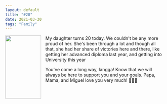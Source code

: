 ```yaml
---
layout: default
title: "#20"
date: 2021-03-30
tags: "Family"
---
```


<div class="separator" style="clear: both; text-align: center;"><a href="https://1.bp.blogspot.com/-GqZh-bPUWsA/YGnAEYvu_II/AAAAAAAArCQ/jsUztMqu5iYLJvaE_ShL2tnaVDQY6SxEQCLcBGAsYHQ/s1280/995AB60E-24C4-4350-8599-2F6205FDE406.jpeg" style="clear: left; float: left; margin-bottom: 1em; margin-right: 1em;"><img border="0" data-original-height="1280" data-original-width="720" height="200" src="https://1.bp.blogspot.com/-GqZh-bPUWsA/YGnAEYvu_II/AAAAAAAArCQ/jsUztMqu5iYLJvaE_ShL2tnaVDQY6SxEQCLcBGAsYHQ/w113-h200/995AB60E-24C4-4350-8599-2F6205FDE406.jpeg" width="113" /></a></div> My daughter turns 20 today. We couldn't be any more proud of her. She's been through a lot and though all that, she had her share of victories here and there, like getting her advanced diploma last year, and getting into University this year

You've come a long way, langga! Know that we will always be here to support you and your goals. Papa, Mama, and Miguel love you very much! 🥰🥰🥰
